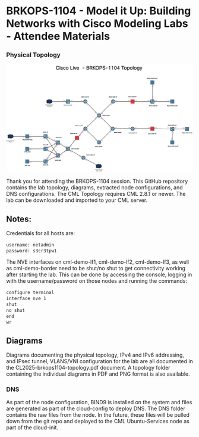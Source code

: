 # BRKOPS-1104 - Model it Up: Building Networks with Cisco Modeling Labs - Attendee Materials

### Physical Topology

![Physical Topology Diagram](/CL2025-brkops1104-topology/Physical%20Topology.png)

Thank you for attending the BRKOPS-1104 session.  This GitHub repository contains the lab topology, diagrams, extracted node configurations, and DNS configurations.  The CML Topology requires CML 2.8.1 or newer.  The lab can be downloaded and imported to your CML server.

## Notes:

Credentials for all hosts are:

```
username: netadmin
password: s3cr3tpw1
```

The NVE interfaces on  cml-demo-lf1,  cml-demo-lf2,  cml-demo-lf3, as well as cml-demo-border need to be shut/no shut to get connectivity working after starting the lab.  This can be done by accessing the console, logging in with the username/password on those nodes and running the commands:

```
configure terminal
interface nve 1
shut
no shut
end
wr
```

## Diagrams

Diagrams documenting the physical topology, IPv4 and IPv6 addressing, and IPsec tunnel, VLANS/VNI configuration for the lab are all documented in the CL2025-brkops1104-topology.pdf document.  A topology folder containing the individual diagrams in PDF and PNG format is also available.

### DNS

As part of the node configuration, BIND9 is installed on the system and files are generated as part of the cloud-config to deploy DNS.  The DNS folder contains the raw files from the node.  In the future, these files will be pulled down from the git repo and deployed to the CML Ubuntu-Services node as part of the cloud-init.
